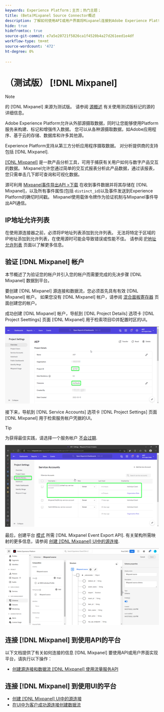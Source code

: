 ```yaml
---
keywords: Experience Platform；主页；热门主题；
title: (Beta)Mixpanel Source Connector概述
description: 了解如何使用API或用户界面将Mixpanel连接到Adobe Experience Platform。
hide: true
hidefromtoc: true
source-git-commit: e7a5e20721f5826ca1f4520b4a27d261eed1e4df
workflow-type: tm+mt
source-wordcount: '472'
ht-degree: 0%

---
```


# （测试版） [!DNL Mixpanel]

>[!NOTE]
>
>的 [!DNL Mixpanel] 来源为测试版。 请参阅 [源概述](../../home.md#terms-and-conditions) 有关使用测试版标记的源的详细信息。

Adobe Experience Platform允许从外部源摄取数据，同时让您能够使用Platform服务来构建、标记和增强传入数据。 您可以从各种源摄取数据，如Adobe应用程序、基于云的存储、数据库和许多其他源。

Experience Platform支持从第三方分析应用程序摄取数据。 对分析提供商的支持包括 [!DNL Mixpanel].

[[!DNL Mixpanel]](https://www.mixpanel.com) 是一款产品分析工具，可用于捕获有关用户如何与数字产品交互的数据。 Mixpanel允许您通过简单的交互式报表分析此产品数据，通过该报表，您只需单击几下即可查询和可视化数据。

源可利用 [Mixpanel事件导出API >下载](https://developer.mixpanel.com/reference/raw-event-export) 在收到事件数据并将其存储在 [!DNL Mixpanel]，以及所有事件属性(包括 `distinct_id`)以及事件发送到Experience Platform的确切时间戳。 Mixpanel使用载体令牌作为验证机制与Mixpanel事件导出API通信。

## IP地址允许列表

在使用源连接器之前，必须将IP地址列表添加到允许列表。 无法将特定于区域的IP地址添加到允许列表，在使用源时可能会导致错误或性能不佳。 请参阅 [IP地址允许列表](../../ip-address-allow-list.md) 页面以了解更多信息。

## 验证 [!DNL Mixpanel] 帐户

本节概述了为验证您的帐户并引入您的帐户而需要完成的先决步骤 [!DNL Mixpanel] 数据到平台。

要创建 [!DNL Mixpanel] 源连接和数据流，您必须首先具有有效 [!DNL Mixpanel] 帐户。 如果您没有 [!DNL Mixpanel] 帐户，请参阅 [混合面板寄存器](https://mixpanel.com/register/) 页面创建您的帐户。

成功创建 [!DNL Mixpanel] 帐户，导航到 [!DNL Project Details] 选项卡 [!DNL Project Seettings] 页面 [!DNL Mixpanel] 用于检索项目ID并配置时区的UI。

![mixpanel-project设置](../../images/tutorials/create/mixpanel-export-events/mixpanel-project-settings.png)

接下来，导航到 [!DNL Service Accounts] 选项卡 [!DNL Project Settings] 页面 [!DNL Mixpanel] 用于检索服务帐户凭据的UI。

>[!TIP]
>
>为获得最佳实践，请选择一个服务帐户 [不会过期](https://developer.mixpanel.com/reference/service-accounts#service-account-expiration).

![Mixpanel服务帐户](../../images/tutorials/create/mixpanel-export-events/mixpanel-service-account.png)

最后，创建平台 [模式](../../../xdm/schema/composition.md) 所需 [!DNL Mixpanel Event Export API]. 有关架构所需映射的更多信息，请参阅 [创建 [!DNL Mixpanel] UI中的源连接](../../tutorials/ui/create/analytics/mixpanel.md#additional-resources).

![创建架构](../../images/tutorials/create/mixpanel-export-events/schema.png)

## 连接 [!DNL Mixpanel] 到使用API的平台

以下文档提供了有关如何连接的信息 [!DNL Mixpanel] 要使用API或用户界面实现平台，请执行以下操作：

* [创建源连接和数据流 [!DNL Mixpanel] 使用流量服务API](../../tutorials/api/create/analytics/mixpanel.md)

## 连接 [!DNL Mixpanel] 到使用UI的平台

* [创建 [!DNL Mixpanel] UI中的源连接](../../tutorials/ui/create/analytics/mixpanel.md)
* [在UI中为客户成功源连接创建数据流](../../tutorials/ui/dataflow/analytics.md)

